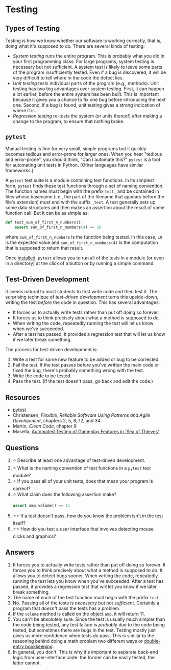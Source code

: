 # Testing
## Types of Testing
Testing is how we know whether our software is working correctly, that is, doing what it's supposed to do. There are several kinds of testing:
- *System testing* runs the entire program. This is probably what you did in your first programming class. For large programs, system testing is necessary but not sufficient. A system test is likely to leave some parts of the program insufficiently tested. Even if a bug is discovered, it will be very difficult to tell where in the code the defect lies.
- *Unit testing* tests individual parts of the program (e.g., methods). Unit testing has two big advantages over system testing. First, it can happen a lot earlier, before the entire system has been built. This is important because it gives you a chance to fix one bug before introducing the next one. Second, if a bug is found, unit testing gives a strong indication of where it is.
- *Regression testing* re-tests the system (or units thereof) after making a change to the program, to ensure that nothing broke.
## `pytest`
Manual testing is fine for very small, simple programs but it quickly becomes tedious and error-prone for larger ones. When you hear "tedious and error-prone", you should think, "Can I automate this?" `pytest` is a tool for automating unit tests in Python. (Other languages have similar frameworks.)

A `pytest` test suite is a module containing test functions. In its simplest form, `pytest` finds these test functions through a set of naming convention. The function names must begin with the prefix `test_` and be contained in files whose basename (i.e., the part of the filename that appears before the file's extension) must end with the suffix `_test`. A test generally sets up some data structures and then makes an assertion about the result of some function call. But it can be as simple as:
```python
def test_sum_of_first_4_numbers():
    assert sum_of_first_n_numbers(4) == 10
```
where `sum_of_first_n_numbers` is the function being tested. In this case, `10` is the expected value and `sum_of_first_n_numbers(4)` is the computation that is supposed to return that result.

Once [installed](../development_tools/pytest.md), `pytest` allows you to run all of the tests in a module (or even in a directory) at the click of a button or by running a simple command.
## Test-Driven Development
It seems natural to most students to first write code and then test it. The surprising technique of *test-driven development* turns this upside-down, writing the test *before* the code in question. This has several advantages:
- It forces us to actually write tests rather than put off doing so forever.
- It forces us to think precisely about what a method is supposed to do.
- When writing the code, repeatedly running the test will let us know when we've succeeded.
- After a test has passed, it provides a regression test that will let us know if we later break something.

The process for test-driven development is:
1. Write a test for some new feature to be added or bug to be corrected.
1. Fail the test. If the test passes before you've written the main code or fixed the bug, there's probably something wrong with the test.
1. Write the code to be tested.
1. Pass the test. (If the test doesn't pass, go back and edit the code.)
## Resources
- [pytest](https://pytest.org/)
- Christensen, *Flexible, Reliable Software Using Patterns and Agile Development*, chapters 2, 5, 8, 12, and 34
- Martin, *Clean Code*, chapter 9
- Masella, [Automated Testing of Gameplay Features in 'Sea of Thieves'](https://www.youtube.com/watch?v=X673tOi8pU8)

## Questions
1. :star: Describe at least one advantage of test-driven development.
1. :star: What is the naming convention of test functions in a `pytest` test module?
1. :star: If you pass all of your unit tests, does that mean your program is correct?
1. :star: What claim does the following assertion make?
    ```python
    assert amp.volume() == 11
    ```
1. :star::star: If a test doesn't pass, how do you know the problem isn't in the test itself?
1. :star::star: How do you test a user interface that involves detecting mouse clicks and graphics?
## Answers
1. It forces you to actually write tests rather than put off doing so forever. It forces you to think precisely about what a method is supposed to do. It allows you to detect bugs sooner. When writing the code, repeatedly running the test lets you know when you've succeeded. After a test has passed, it provides a regression test that will let you know if we later break something.
1. The name of each of the test function must begin with the prefix `test_`.
1. No. Passing all of the tests is *necessary* but not *sufficient*. Certainly a program that *doesn't* pass the tests has a problem.
1. If the `volume` method is called on the object `amp`, it will return 11.
1. You can't be absolutely sure. Since the test is usually much simpler than the code being tested, any test failure is *probably* due to the code being tested, but sometimes there are bugs in the test. Testing mostly just gives us more confidence when tests *do* pass. This is similar to the reasoning behind doing a math problem two different ways or [double-entry bookkeeping](https://en.wikipedia.org/wiki/Double-entry_bookkeeping_system).
1. In general, you don't. This is why it's important to separate back-end logic from user-interface code: the former can be easily tested, the latter cannot.

